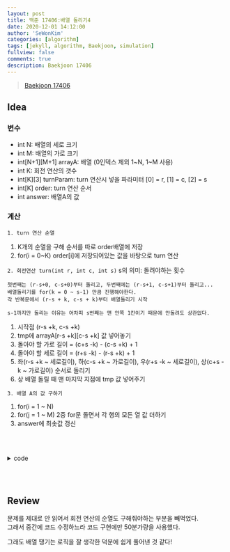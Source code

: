 ```yaml
---
layout: post
title: 백준 17406:배열 돌리기4
date: 2020-12-01 14:12:00
author: 'SeWonKim'
categories: [algorithm]
tags: [jekyll, algorithm, Baekjoon, simulation]
fullview: false
comments: true
description: Baekjoon 17406
---
```


> [Baekjoon 17406](https://www.acmicpc.net/problem/17406)

## Idea

### 변수

- int N: 배열의 세로 크기
- int M: 배열의 가로 크기
- int[N+1][M+1] arrayA: 배열 (0인덱스 제외 1~N, 1~M 사용)
- int K: 회전 연산의 갯수
- int[K][3] turnParam: turn 연산시 넣을 파라미터 [0] = r, [1] = c, [2] = s
- int[K] order: turn 연산 순서
- int answer: 배열A의 값

### 계산

`1. turn 연산 순열`
1. K개의 순열을 구해 순서를 따로 order배열에 저장
2. for(i = 0~K) order[i]에 저장되어있는 값을 바탕으로 turn 연산

`2. 회전연산 turn(int r, int c, int s)`
s의 의미: 돌려야하는 횟수
```
첫번째는 (r-s+0, c-s+0)부터 돌리고, 두번째에는 (r-s+1, c-s+1)부터 돌리고...
배열돌리기를 for(k = 0 ~ s-1) 만큼 진행해야한다. 
각 반복문에서 (r-s + k, c-s + k)부터 배열돌리기 시작

s-1까지만 돌리는 이유는 어차피 s번째는 맨 안쪽 1칸이기 때문에 안돌려도 상관없다.
```

1. 시작점 (r-s +k, c-s +k)
2. tmp에 arrayA[r-s +k][c-s +k] 값 넣어놓기
3. 돌아야 할 가로 길이 = (c+s -k) - (c-s +k) + 1
4. 돌아야 할 세로 길이 = (r+s -k) - (r-s +k) + 1
5. 좌(r-s +k ~ 세로길이), 하(c-s +k ~ 가로길이), 우(r+s -k ~ 세로길이), 상(c+s -k ~ 가로길이) 순서로 돌리기
6. 상 배열 돌릴 때 맨 마지막 지점에 tmp 값 넣어주기

`3. 배열 A의 값 구하기`
1. for(i = 1 ~ N)
2. for(j = 1 ~ M) 2중 for문 돌면서 각 행의 모든 열 값 더하기
3. answer에 최솟값 갱신


&nbsp;  
&nbsp;

<details>
    <summary>code</summary>
    <div markdown="1">

    ```java
    import java.io.BufferedReader;
    import java.io.InputStreamReader;
    import java.util.StringTokenizer;

    public class Main {

        static int N, M, K;
        public static void main(String[] args) throws Exception {
            BufferedReader br = new BufferedReader(new InputStreamReader(System.in));
            StringTokenizer st = new StringTokenizer(br.readLine(), " ");
            N = Integer.parseInt(st.nextToken());
            M = Integer.parseInt(st.nextToken());
            K = Integer.parseInt(st.nextToken());
            
            int[][] arrayA = new int[N+1][M+1];
            int[][] turnParam = new int[K][3];
            
            for (int i = 1; i <= N; i++) {
                st = new StringTokenizer(br.readLine(), " ");
                for (int j = 1; j <= M; j++) {
                    arrayA[i][j] = Integer.parseInt(st.nextToken());
                }
            }
            
            int[] order = new int[K];
            for (int i = 0; i < K; i++) {
                st = new StringTokenizer(br.readLine(), " ");
                turnParam[i][0] = Integer.parseInt(st.nextToken()); 
                turnParam[i][1] = Integer.parseInt(st.nextToken()); 
                turnParam[i][2] = Integer.parseInt(st.nextToken()); 
                order[i] = i;
            }
            
            int[][] tmpArray = new int[N+1][M+1];
            int answer = Integer.MAX_VALUE;
            do {			
                copy(tmpArray, arrayA);
                for (int i = 0; i < K; i++) {
                    turn(turnParam[order[i]][0], turnParam[order[i]][1], turnParam[order[i]][2], tmpArray);
                }
                answer = Math.min(answer, getArray(tmpArray));
            }while(nextPermutation(order));
            
            System.out.println(answer);
        }

        private static boolean nextPermutation(int[] order) {
            int i = K-1;
            while(i>0 && order[i-1] > order[i])	--i;
            
            if(i == 0)	return false;
            
            int j = K-1;
            while(order[i-1] > order[j])	--j;
            
            swap(i-1, j, order);
            
            int k = K-1;
            while(i<k)	swap(i++, k--, order);
            
            return true;
        }

        private static void swap(int i, int j, int[] order) {
            int tmp = order[i];
            order[i] = order[j];
            order[j] = tmp;
        }

        private static void copy(int[][] tmpArray, int[][] arrayA) {
            for (int i = 1; i <= N; i++) {
                for (int j = 1; j <= M; j++) {
                    tmpArray[i][j] = arrayA[i][j];
                }
            }
        }

        private static void turn(int r, int c, int s, int[][] arr) {
            for (int k = 0; k < s; k++) {
                int sr = r-s+k;	int sc = c-s+k;
                int er = r+s-k;	int ec = c+s-k;
                
                int tmp = arr[sr][sc];
                for (int i = sr; i < er; i++) {
                    arr[i][sc] = arr[i+1][sc];
                }// 좌 
                for (int i = sc; i < ec; i++) {
                    arr[er][i] = arr[er][i+1];
                }// 하 
                for (int i = er; i > sr; i--) {
                    arr[i][ec] = arr[i-1][ec];
                }// 우
                for (int i = ec; i > sc; i--) {
                    if(i == sc+1)	arr[sr][i] = tmp;
                    else			arr[sr][i] = arr[sr][i-1];
                }//상
            }
        }

        private static int getArray(int[][] arr) {
            int answer = Integer.MAX_VALUE;
            for (int i = 1; i <= N; i++) {
                int sum = 0;
                for (int j = 1; j <= M; j++) {
                    sum += arr[i][j];
                }
                answer = Math.min(answer, sum);
            }
            return answer;
        }
    }
    ```

</div>
</details>

&nbsp;  
&nbsp;

## Review

문제를 제대로 안 읽어서 회전 연산의 순열도 구해줘야하는 부분을 빼먹었다.     
그래서 중간에 코드 수정하느라 코드 구현에만 50분가량을 사용했다.

그래도 배열 땡기는 로직을 잘 생각한 덕분에 쉽게 풀어낸 것 같다!

&nbsp;  
&nbsp;
